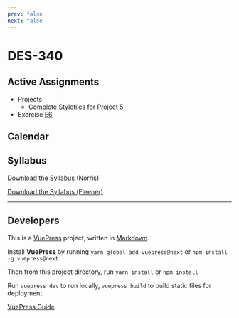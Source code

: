 ```yaml
---
prev: false
next: false
---
```


# DES-340

## Active Assignments

- Projects
  <!-- - Finalize [Project 4](./projects/project04.md) -->
  - Complete Styletiles for [Project 5](./projects/project05.md)
- Exercise [E6](./exercises/exercise06-flexbox.md)

<!-- ## Calendar: Section 301 (Fleener/MW/4PM)

<ClientOnly>
  <Calendar calId="buncuq6n9adeuvap19g0o32u7s%40" />
</ClientOnly> -->

<!-- ## Calendar: Section 302 (Norris/MW/7PM) -->
## Calendar

<ClientOnly>
  <Calendar calId="buncuq6n9adeuvap19g0o32u7s%40" />
</ClientOnly>

## Syllabus

[Download the Syllabus (Norris)](/assets/pdf/DES340_SP19_Norris.pdf)

[Download the Syllabus (Fleener)](/assets/pdf/DES340_SP19_Fleener.pdf)

---

## Developers
This is a [VuePress](https://vuepress.vuejs.org/) project, written in [Markdown](https://www.markdownguide.org/). 

Install __VuePress__ by running `yarn global add vuepress@next` 
or `npm install -g vuepress@next`

Then from this project directory, run `yarn install` 
or `npm install`

Run `vuepress dev` to run locally,
`vuepress build` to build static files for deployment.

[VuePress Guide](https://vuepress.vuejs.org/guide/)